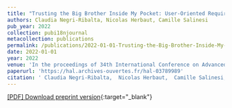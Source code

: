 ```yaml
---
title: "Trusting the Big Brother Inside My Pocket: User-Oriented Requirements for Contact Tracing"
authors: Claudia Negri-Ribalta, Nicolas Herbaut, Camille Salinesi
pub_year: 2022
collection: pubi18njournal
metacollection: publications
permalink: /publications/2022-01-01-Trusting-the-Big-Brother-Inside-My-Pocket-User-Oriented-Requirements-for-Contact-Tracing
date: 2022-01-01
year: 2022
venue: 'In the proceedings of 34th International Conference on Advanced Information Systems Engineering Forum'
paperurl: 'https://hal.archives-ouvertes.fr/hal-03789989'
citation: ' Claudia Negri-Ribalta,  Nicolas Herbaut,  Camille Salinesi, &quot;Trusting the Big Brother Inside My Pocket: User-Oriented Requirements for Contact Tracing.&quot; In the proceedings of 34th International Conference on Advanced Information Systems Engineering Forum, 2022.'
---
```

[\[PDF\] Download preprint version](https://hal.archives-ouvertes.fr/hal-03789989){:target="_blank"}

